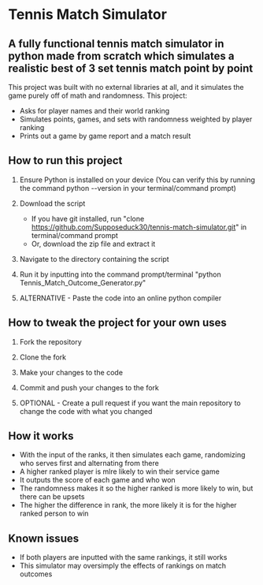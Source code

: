 # Tennis Match Simulator
## A fully functional tennis match simulator in python made from scratch which simulates a realistic best of 3 set tennis match point by point
This project was built with no external libraries at all, and it simulates the game purely off of math and randomness. This project:
- Asks for player names and their world ranking
- Simulates points, games, and sets with randomness weighted by player ranking
- Prints out a game by game report and a match result

## How to run this project 
1. Ensure Python is installed on your device (You can verify this by running the command python --version in your terminal/command prompt)

2. Download the script
   - If you have git installed, run "clone https://github.com/Supposeduck30/tennis-match-simulator.git" in terminal/command prompt
   - Or, download the zip file and extract it

3. Navigate to the directory containing the script

4. Run it by inputting into the command prompt/terminal "python Tennis_Match_Outcome_Generator.py"

5. ALTERNATIVE - Paste the code into an online python compiler

## How to tweak the project for your own uses 
1. Fork the repository

2. Clone the fork

3. Make your changes to the code

4. Commit and push your changes to the fork

5. OPTIONAL - Create a pull request if you want the main repository to change the code with what you changed

## How it works 
- With the input of the ranks, it then simulates each game, randomizing who serves first and alternating from there
- A higher ranked player is mlre likely to win their service game
- It outputs the score of each game and who won
- The randomness makes it so the higher ranked is more likely to win, but there can be upsets
- The higher the difference in rank, the more likely it is for the higher ranked person to win

## Known issues 
- If both players are inputted with the same rankings, it still works 
- This simulator may oversimply the effects of rankings on match outcomes 
